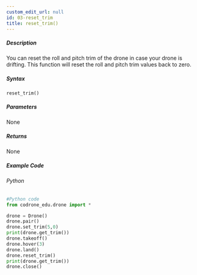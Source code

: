 ```yaml
---
custom_edit_url: null
id: 03-reset_trim
title: reset_trim()
---
```


##### Description

You can reset the roll and pitch trim of the drone in case your drone is drifting. This function will reset the roll and pitch trim values back to zero.

##### Syntax

```reset_trim()```


##### Parameters
None

##### Returns

None

##### Example Code
###### Python
```python
#Python code
from codrone_edu.drone import *

drone = Drone()
drone.pair()
drone.set_trim(5,0)
print(drone.get_trim())
drone.takeoff()
drone.hover(3)
drone.land()
drone.reset_trim()
print(drone.get_trim())
drone.close()
```